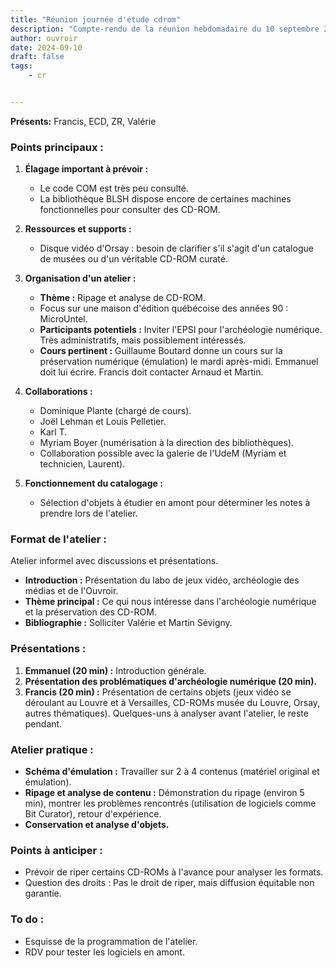 ```yaml
---
title: "Réunion journée d'étude cdrom"
description: "Compte-rendu de la réunion hebdomadaire du 10 septembre 2024"
author: ouvroir
date: 2024-09-10
draft: false
tags:
    - cr 


---
```


**Présents:** Francis, ECD, ZR, Valérie

### Points principaux :

1. **Élagage important à prévoir :**
   - Le code COM est très peu consulté.
   - La bibliothèque BLSH dispose encore de certaines machines fonctionnelles pour consulter des CD-ROM.

2. **Ressources et supports :**
   - Disque vidéo d'Orsay : besoin de clarifier s'il s'agit d'un catalogue de musées ou d'un véritable CD-ROM curaté.

3. **Organisation d'un atelier :**
   - **Thème :** Ripage et analyse de CD-ROM.
   - Focus sur une maison d'édition québécoise des années 90 : MicroUntel.
   - **Participants potentiels :** Inviter l'EPSI pour l'archéologie numérique. Très administratifs, mais possiblement intéressés.
   - **Cours pertinent :** Guillaume Boutard donne un cours sur la préservation numérique (émulation) le mardi après-midi. Emmanuel doit lui écrire. Francis doit contacter Arnaud et Martin.

4. **Collaborations :**
   - Dominique Plante (chargé de cours).
   - Joël Lehman et Louis Pelletier.
   - Karl T.
   - Myriam Boyer (numérisation à la direction des bibliothèques).
   - Collaboration possible avec la galerie de l'UdeM (Myriam et technicien, Laurent).

5. **Fonctionnement du catalogage :**
   - Sélection d'objets à étudier en amont pour déterminer les notes à prendre lors de l'atelier.

### Format de l'atelier :  

Atelier informel avec discussions et présentations.

- **Introduction :** Présentation du labo de jeux vidéo, archéologie des médias et de l'Ouvroir.
- **Thème principal :** Ce qui nous intéresse dans l'archéologie numérique et la préservation des CD-ROM.
- **Bibliographie :** Solliciter Valérie et Martin Sévigny.

### Présentations :

1. **Emmanuel (20 min) :** Introduction générale.
2. **Présentation des problématiques d'archéologie numérique (20 min).**
3. **Francis (20 min) :** Présentation de certains objets (jeux vidéo se déroulant au Louvre et à Versailles, CD-ROMs musée du Louvre, Orsay, autres thématiques). Quelques-uns à analyser avant l'atelier, le reste pendant.

### Atelier pratique :

- **Schéma d'émulation :** Travailler sur 2 à 4 contenus (matériel original et émulation).
- **Ripage et analyse de contenu :** Démonstration du ripage (environ 5 min), montrer les problèmes rencontrés (utilisation de logiciels comme Bit Curator), retour d'expérience.
- **Conservation et analyse d'objets.**

### Points à anticiper :

- Prévoir de riper certains CD-ROMs à l'avance pour analyser les formats.
- Question des droits : Pas le droit de riper, mais diffusion équitable non garantie.

### To do :

- Esquisse de la programmation de l'atelier.
- RDV pour tester les logiciels en amont.
